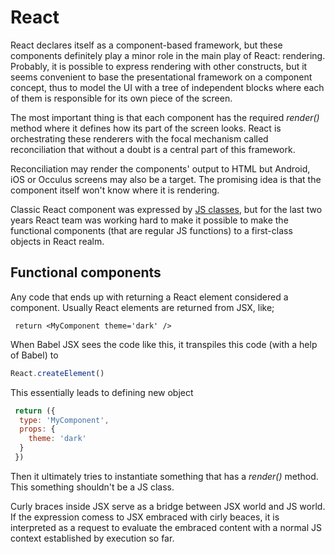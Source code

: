 # React

React declares itself as a component-based framework, but these components definitely play a minor role in the main play of React: rendering. Probably, it is possible to express rendering with other constructs, but it seems convenient to base the presentational framework on a component concept, thus to model the UI with a tree of independent blocks where each of them is responsible for its own piece of the screen. 

The most important thing is that each component has the required <i>render()</i> method where it defines how its part of the screen looks. React is orchestrating these renderers with the focal mechanism called reconciliation that without a doubt is a central part of this framework. 

Reconciliation may render the components' output to HTML but Android, iOS or Occulus screens may also be a target. The promising idea is that the component itself won't know where it is rendering.

Classic React component was expressed by [JS classes](https://github.com/olegkleiman/crib/blob/master/session10/classes/readme.md), but for the last two years React team was working hard to make it possible to make the functional components (that are regular JS functions) to a first-class objects in React realm.

## Functional components
Any code that ends up with returning a React element considered a component. Usually React elements are returned from JSX, like;
``` JSX
 return <MyComponent theme='dark' />
```
When Babel JSX sees the code like this, it transpiles this code (with a help of Babel) to 
``` js
React.createElement()
```
This essentially leads to defining new object
``` js
 return ({
  type: 'MyComponent',
  props: {
    theme: 'dark'
  }
 })
```
Then it ultimately tries to instantiate something that has a <i>render()</i> method. This something shouldn't be a JS class.
 
Curly braces inside JSX serve as a bridge between JSX world and JS world. If the expression comess to JSX embraced with cirly beaces, it is interpreted as a request to evaluate the embraced content with a normal JS context established by execution so far.
